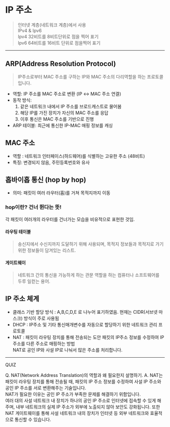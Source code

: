 # IP 주소
>인터넷 계층(네트워크 계층)에서 사용<br>
>IPv4 & Ipv6<br>
>Ipv4 32비트를 8비트단위로 점을 찍어 표기<br>
>Ipv6 64비트를 16비트 단위로 점을찍어 표기

---

## ARP(Address Resolution Protocol)
> IP주소로부터 MAC 주소를 구하는 IP와 MAC 주소의 다리역할을 하는 프로토콜입니다.
- 역할: IP 주소를 MAC 주소로 변환 (IP ↔ MAC 주소 연결)
- 동작 방식:
  1. 같은 네트워크 내에서 IP 주소를 브로드캐스트로 물어봄
  2. 해당 IP를 가진 장치가 자신의 MAC 주소를 응답
  3. 이후 통신은 MAC 주소를 기반으로 진행
- ARP 테이블: 최근에 통신한 IP-MAC 매핑 정보를 캐싱

## MAC 주소
- 역할 : 네트워크 인터페이스(하드웨어)를 식별하는 고유한 주소 (48비트)
- 특징: 변경되지 않음, 주민등록번호와 유사

## 홉바이홉 통신 (hop by hop) 
- 의미: 패킷이 여러 라우터(홉)를 거쳐 목적지까지 이동
### hop이란? 건너 뛴다는 뜻!
각 패킷이 여러개의 라우터를 건너가는 모습을 비유적으로 표현한 것임.

#### 라우팅 테이블
  > 송신지에서 수신지까지 도달하기 위해 사용되며, 목적지 정보들과 목적지로 가기위한 정보들이 담겨있는 리스트. 
#### 게이트웨이
  >네트워크 간의 통신을 가능하게 하는 관문 역할을 하는 컴퓨터나 소프트웨어를 두루 일컫는 용어. 

## IP 주소 체계
- 클래스 기반 할당 방식 : A,B,C,D,E 로 나누어 표기하였음. 현재는 CIDR(서브넷 마스크) 방식이 주로 사용됨
- DHCP : IP주소 및 기타 통신매개변수를 자동으로 할당하기 위한 네트워크 관리 프로토콜
- NAT : 패킷이 라우팅 장치를 통해 전송되는 도안 패킷의 IP주소 정보를 수정하여 IP주소를 다른 주소로 매핑하는 방법<br>
  NAT로 공인 IP와 사설 IP로 나눠서 많은 주소를 처리합니다.

--- 

QUIZ

Q. NAT(Network Address Translation)의 역할과 왜 필요한지 설명하기.
A. NAT는 패킷이 라우팅 장치를 통해 전송될 때, 패킷의 IP 주소 정보를 수정하여 사설 IP 주소와 공인 IP 주소를 서로 변환해주는 기술입니다.<br>
NAT가 필요한 이유는 공인 IP 주소가 부족한 문제를 해결하기 위함입니다.<br>
여러 대의 사설 네트워크 내 장치가 하나의 공인 IP 주소로 인터넷에 접속할 수 있게 해주며, 내부 네트워크의 실제 IP 주소가 외부에 노출되지 않아 보안도 강화됩니다.
또한 NAT 게이트웨이를 통해 사설 네트워크 내의 장치가 인터넷 등 외부 네트워크와 효율적으로 통신할 수 있습니다.
